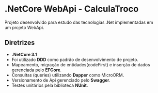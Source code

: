 # .NetCore WebApi - CalculaTroco

Projeto desenvolvido para estudo das tecnologias .Net implementadas em um projeto WebApi.

## Diretrizes

* **.NetCore 3.1**
* Foi utilizado **DDD** como padrão de desenvolvimento de projeto.<br/>
* Mapeamento, migração de entidades(codeFirst) e inserção de dados gerenciada pelo **EFCore**.<br/>
* Consultas (queries) utilizando **Dapper** como MicroORM.<br/>
* Versionamento de Api gerenciado pelo **Swagger**.<br/>
* Testes unitários pela biblioteca **NUnit**.<br/>
